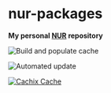 # nur-packages

**My personal [NUR](https://github.com/nix-community/NUR) repository**

<!-- Remove this if you don't use github actions -->

![Build and populate cache](https://github.com/definfo/nur-packages/workflows/Build%20and%20populate%20cache/badge.svg)

![Automated update](https://github.com/definfo/nur-packages/workflows/Update%20package%20metadata/badge.svg)

<!--
Uncomment this if you use travis:

[![Build Status](https://travis-ci.com/<YOUR_TRAVIS_USERNAME>/nur-packages.svg?branch=master)](https://travis-ci.com/<YOUR_TRAVIS_USERNAME>/nur-packages)
-->

[![Cachix Cache](https://img.shields.io/badge/cachix-definfo-blue.svg)](https://definfo.cachix.org)
